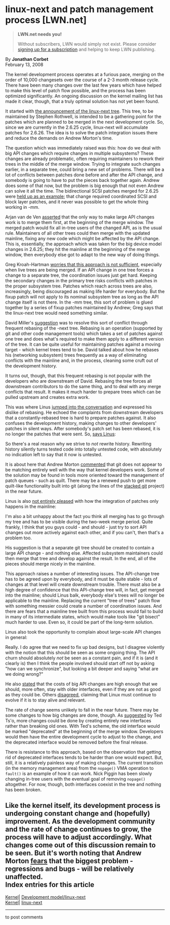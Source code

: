 # linux-next and patch management process [LWN.net]

> **LWN.net needs you!**
> 
> Without subscribers, LWN would simply not exist. Please consider [signing up for a subscription](/Promo/nst-nag2/subscribe) and helping to keep LWN publishing. 

By **Jonathan Corbet**  
February 13, 2008 

The kernel development process operates at a furious pace, merging on the order of 10,000 changesets over the course of a 2-3 month release cycle. There have been many changes over the last few years which have helped to make this level of patch flow possible, and the process has been optimized significantly. An ongoing discussion on the kernel mailing list has made it clear, though, that a truly optimal solution has not yet been found. 

It started with [the announcement of the linux-next tree](http://lwn.net/Articles/268881/). This tree, to be maintained by Stephen Rothwell, is intended to be a gathering point for the patches which are planned to be merged in the next development cycle. So, since we are currently in the 2.6.25 cycle, linux-next will accumulate patches for 2.6.26. The idea is to solve the patch integration issues there and reduce the demands on Andrew Morton's time. 

The question which was immediately raised was this: how do we deal with big API changes which require changes in multiple subsystems? These changes are already problematic, often requiring maintainers to rework their trees in the middle of the merge window. Trying to integrate such changes earlier, in a separate tree, could bring a new set of problems. There will be a lot of conflicts between patches done before and after the API change, and somebody is going to have to put the pieces back together again. Andrew does some of that now, but the problem is big enough that not even Andrew can solve it all the time. The bidirectional SCSI patches merged for 2.6.25 were [held up as an example](/Articles/269175/); that change required coordinated SCSI and block layer patches, and it never was possible to get the whole thing working in -mm. 

Arjan van de Ven [asserted](/Articles/269182/) that the only way to make large API changes work is to merge them first, at the beginning of the merge window. The merged patch would fix all in-tree users of the changed API, as is the usual rule. Maintainers of all other trees could then merge with the updated mainline, fixing any new code which might be affected by the API change. This is, essentially, the approach which was taken for the big device model changes in 2.6.25; they hit the mainline at the beginning of the merge window, then everybody else got to adapt to the new way of doing things. 

Greg Kroah-Hartman [worries that this approach is not sufficient](/Articles/269187/), especially when live trees are being merged. If an API change in one tree forces a change to a separate tree, the coordination issues just get hard. Keeping the secondary changes in the primary tree risks conflicts with patches in the proper subsystem tree. Patches which reach across trees are also, increasingly, being discouraged as making life harder for everybody. But the fixup patch will not apply to its nominal subsystem tree as long as the API change itself is not there. In the -mm tree, this sort of problem is glued together by a series of fixup patches maintained by Andrew; Greg says that the linux-next tree would need something similar. 

David Miller's [suggestion](/Articles/269201/) was to resolve this sort of conflict through frequent rebasing of the -next tree. Rebasing is an operation (supported by git and other code management tools) which takes a set of patches against one tree and does what's required to make them apply to a different version of the tree. It can be quite useful for maintaining patches against a moving target - which kernel trees tend to be. David talked about how he rebases his (networking subsystem) trees frequently as a way of eliminating conflicts with the mainline and, in the process, cleaning some cruft out of the development history. 

It turns out, though, that this frequent rebasing is not popular with the developers who are downstream of David. Rebasing the tree forces all downstream contributors to do the same thing, and to deal with any merge conflicts that result. It makes it much harder to prepare trees which can be pulled upstream and creates extra work. 

This was where Linus [jumped into the conversation](/Articles/269208/) and expressed his dislike of rebasing. He echoed the complaints from downstream developers that a constantly-rebased tree is hard to prepare patches against. It also confuses the development history, making changes to other developers' patches in silent ways. After somebody's patch set has been rebased, it is no longer the patches that were sent. So, [says Linus](/Articles/269210/): 

So there's a real reason why we strive to *not* rewrite history. Rewriting history silently turns tested code into totally untested code, with absolutely no indication left to say that it now is untested. 

It is about here that Andrew Morton [commented](/Articles/269212/) that git does not appear to be matching entirely well with the way that kernel developers work. Some of the solution may be found in tools more oriented toward the management of patch queues - such as quilt. There may be a renewed push to get more quilt-like functionality built into git (along the lines of the [stacked git](http://procode.org/stgit/) project) in the near future. 

Linus is also [not entirely pleased](/Articles/269214/) with how the integration of patches only happens in the mainline: 

I'm also a bit unhappy about the fact you think all merging has to go through my tree and has to be visible during the two-week merge period. Quite frankly, I think that you guys could - and should - just try to sort API changes out more actively against each other, and if you can't, then that's a problem too. 

His suggestion is that a separate git tree should be created to contain a large API change - and nothing else. Affected subsystem maintainers could then merge that tree and develop against the result. In the end, all of the pieces should merge nicely in the mainline. 

This approach raises a number of interesting issues. The API-change tree has to be agreed upon by everybody, and it must be quite stable - lots of changes at that level will create downstream trouble. There must also be a high degree of confidence that this API-change tree will, in fact, get merged into the mainline; should Linus balk, everybody else's trees will no longer be applicable to the mainline. Replacing the current "tree of trees" patch flow with something messier could create a number of coordination issues. And there are fears that a mainline tree built from this process would fail to build in many of its intermediate states, which would make tools like "git bisect" much harder to use. Even so, it could be part of the long-term solution. 

Linus also took the opportunity to complain about large-scale API changes in general: 

Really. I do agree that we need to fix up bad designs, but I disagree violently with the notion that this should be seen as some ongoing thing. The API churn should absolutely *not* be seen as a constant pain, and if it is (and it clearly is) then I think the people involved should start off not by asking "how can we synchronize", but looking a bit deeper and saying "what are we doing wrong?" 

He also [stated](/Articles/269219/) that the costs of big API changes are high enough that we should, more often, stay with older interfaces, even if they are not as good as they could be. Others [disagreed](/Articles/269220/), claiming that Linux must continue to evolve if it is to stay alive and relevant. 

The rate of change seems unlikely to fall in the near future. There may be some changes to how big changes are done, though. As [suggested](/Articles/269222/) by Ted Ts'o, more changes could be done by creating entirely new interfaces rather than breaking old ones. With Ted's scheme, the old interface would be marked "deprecated" at the beginning of the merge window. Developers would then have the entire development cycle to adjust to the change, and the deprecated interface would be removed before the final release. 

There is resistance to this approach, based on the observation that getting rid of deprecated interfaces tends to be harder than one would expect. But, still, it is a relatively painless way of making changes. The current transition (in the memory management area) from the `nopage()` VMA operation to `fault()` is an example of how it can work. Nick Piggin has been slowly changing in-tree users with the eventual goal of removing `nopage()` altogether. For now, though, both interfaces coexist in the tree and nothing has been broken. 

Like the kernel itself, its development process is undergoing constant change and (hopefully) improvement. As the development community and the rate of change continues to grow, the process will have to adjust accordingly. What changes come out of this discussion remain to be seen. But it's worth noting that Andrew Morton [fears](/Articles/269225/) that the biggest problem - regressions and bugs - will be relatively unaffected.  
Index entries for this article  
---  
[Kernel](/Kernel/Index)| [Development model/linux-next](/Kernel/Index#Development_model-linux-next)  
[Kernel](/Kernel/Index)| [linux-next](/Kernel/Index#linux-next)  
  


* * *

to post comments 
